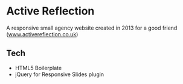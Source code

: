 # Active Reflection

A responsive small agency website created in 2013 for a good friend (www.activereflection.co.uk)

## Tech
- HTML5 Boilerplate
- jQuery for Responsive Slides plugin
